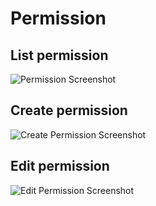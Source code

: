 # Permission

## List permission
![Permission Screenshot](/images/permission.png)

## Create permission
![Create Permission Screenshot](/images/create_permission.png)

## Edit permission
![Edit Permission Screenshot](/images/edit_permission.png)